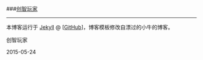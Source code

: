 ###[创智玩家](http://myself659.github.io/)

---

本博客运行于 [Jekyll](http://jekyllrb.com) @ [[GitHub](http://github.com)]，博客模板修改自漂过的小牛的博客。


创智玩家

2015-05-24

